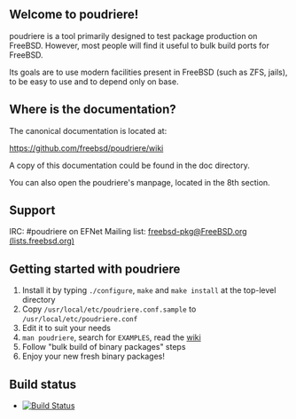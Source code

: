 Welcome to poudriere!
---------------------

poudriere is a tool primarily designed to test package production on
FreeBSD. However, most people will find it useful to bulk build ports
for FreeBSD.

Its goals are to use modern facilities present in FreeBSD (such as ZFS,
jails), to be easy to use and to depend only on base.

Where is the documentation?
---------------------------

The canonical documentation is located at:

https://github.com/freebsd/poudriere/wiki

A copy of this documentation could be found in the doc directory.

You can also open the poudriere's manpage, located in the 8th section.

Support
-------

IRC:          #poudriere on EFNet
Mailing list: [freebsd-pkg@FreeBSD.org (lists.freebsd.org)](https://lists.freebsd.org/mailman/listinfo/freebsd-pkg)

Getting started with poudriere
------------------------------

1. Install it by typing `./configure`, `make` and `make install` at the top-level directory
2. Copy `/usr/local/etc/poudriere.conf.sample` to `/usr/local/etc/poudriere.conf`
3. Edit it to suit your needs
4. `man poudriere`, search for `EXAMPLES`, read the [wiki](https://github.com/freebsd/poudriere/wiki)
5. Follow "bulk build of binary packages" steps
6. Enjoy your new fresh binary packages!

Build status
------------------------------

* [![Build Status](https://api.cirrus-ci.com/github/freebsd/poudriere.svg?branch=master)](https://cirrus-ci.com/github/freebsd/poudriere)
